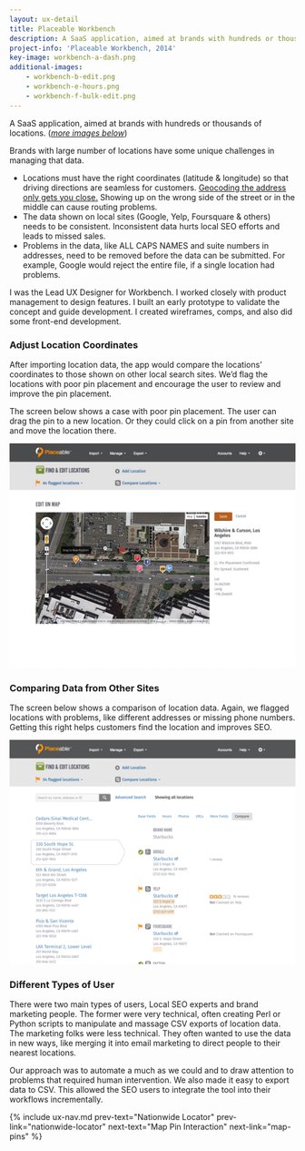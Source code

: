 ```yaml
---
layout: ux-detail
title: Placeable Workbench
description: A SaaS application, aimed at brands with hundreds or thousands of locations.
project-info: 'Placeable Workbench, 2014'
key-image: workbench-a-dash.png
additional-images: 
    - workbench-b-edit.png
    - workbench-e-hours.png
    - workbench-f-bulk-edit.png
---
```


A SaaS application, aimed at brands with hundreds or thousands of locations.  (*[more images below](#more-images)*)

Brands with large number of locations have some unique challenges in managing that data. 

- Locations must have the right coordinates (latitude & longitude) so that driving directions are seamless for customers. [Geocoding the address only gets you close.][4sq] Showing up on the wrong side of the street or in the middle can cause routing problems.
- The data shown on local sites (Google, Yelp, Foursquare & others) needs to be consistent. Inconsistent data hurts local SEO efforts and leads to missed sales.
- Problems in the data, like ALL CAPS NAMES and suite numbers in addresses, need to be removed before the data can be submitted. For example, Google would reject the entire file, if a single location had problems.

I was the  Lead UX Designer for Workbench.  I worked closely with product management to design features. I built an early prototype  to validate the concept and guide development. I created wireframes, comps, and also did some front-end development.

### Adjust Location Coordinates

After importing location data, the app would compare the locations’ coordinates to those shown on other local search sites. We’d flag the locations with poor pin placement and encourage the user to review and improve the pin placement.

The screen below shows a case with poor pin placement. The user can drag the pin to a new location. Or they could click on a pin from another site and move the location there.

<div class="ux-img large">
    <img src="/img/ux/workbench-c-map.jpg">
</div>

### Comparing Data from Other Sites

The screen below shows a comparison of location data. Again, we flagged locations with problems, like different addresses or missing phone numbers. Getting this right helps customers find the location and improves SEO.

<div class="ux-img large">
    <img src="/img/ux/workbench-d-compare.png">
</div>

### Different Types of User

There were two main types of users, Local SEO experts and brand marketing people. The former were very technical, often creating Perl or Python scripts to manipulate and massage CSV exports of location data. The marketing folks were less technical. They often wanted to use the data in new ways, like merging it into email marketing to direct people to their nearest locations.

Our approach was to automate a much as we could and to draw attention to problems that required human intervention. We also made it easy to export data to CSV. This allowed the SEO users to integrate the tool into their workflows incrementally.

[4sq]: https://engineering.foursquare.com/you-are-probably-here-better-map-pins-with-dbscan-random-forests-9d51e8c1964d



{% include ux-nav.md 
    prev-text="Nationwide Locator"
    prev-link="nationwide-locator"
    next-text="Map Pin Interaction"
    next-link="map-pins"
 %}

